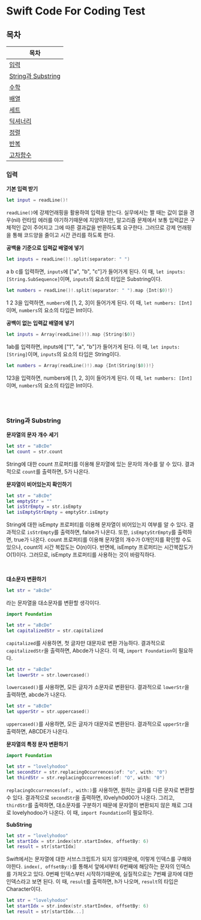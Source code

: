 # Swift Code For Coding Test

## 목차
| 목차 | 
| -------- |
| [입력](#입력) |
| [String과 Substring](#String과-Substring) |
| [수학](#수학) |
| [배열](#배열) |
| [세트](#세트) |
| [딕셔너리](#딕셔너리) |
| [정렬](#정렬) |
| [반복](#반복) |
| [고차함수](#고차함수) |

### 입력
**기본 입력 받기**
```swift
let input = readLine()!
```
`readLine()`에 강제언래핑을 활용하여 입력을 받는다.
실무에서는 짤 때는 값이 없을 경우(nil) 런타임 에러를 야기하기때문에 지양하지만, 알고리즘 문제에서 보통 입력값은 구체적인 값이 주어지고 그에 따른 결과값을 반환하도록 요구한다.
그러므로 강제 언래핑을 통해 코드양을 줄이고 시간 관리를 하도록 한다.
<br/>

**공백을 기준으로 입력값 배열에 넣기**
```swift
let inputs = readLine()!.split(separator: " ")
```
a b c를 입력하면, `inputs`에 ["a", "b", "c"]가 들어가게 된다.
이 때, `let inputs: [String.SubSequence]`이며, `inputs`의 요소의 타입은 Substring이다.


```swift
let numbers = readLine()!.split(separator: " ").map {Int($0)!}
```
1 2 3을 입력하면, `numbers`에 [1, 2, 3]이 들어가게 된다.
이 때, `let numbers: [Int]`이며, `numbers`의 요소의 타입은 Int이다.
<br/>

**공백이 없는 입력값 배열에 넣기**
```swift
let inputs = Array(readLine()!).map {String($0)}
```
1ab를 입력하면, inputs에 ["1", "a", "b"]가 들어가게 된다.
이 때, `let inputs: [String]`이며, `inputs`의 요소의 타입은 String이다.


```swift
let numbers = Array(readLine()!).map {Int(String($0))!}
```
123을 입력하면, numbers에 [1, 2, 3]이 들어가게 된다.
이 때, `let numbers: [Int]`이며, `numbers`의 요소의 타입은 Int이다.

<br/>
<br/>

### String과 Substring
**문자열의 문자 개수 세기**
```swift
let str = "aBcDe"
let count = str.count
```
String에 대한 count 프로퍼티를 이용해 문자열에 있는 문자의 개수를 알 수 있다.
결과적으로 `count`를 출력하면, 5가 나온다.
<br/>

**문자열이 비어있는지 확인하기**
```swift
let str = "aBcDe"
let emptyStr = ""
let isStrEmpty = str.isEmpty
let isEmptyStrEmpty = emptyStr.isEmpty
```
String에 대한 isEmpty 프로퍼티를 이용해 문자열이 비어있는지 여부를 알 수 있다.
결과적으로 `isStrEmpty`를 출력하면, false가 나온다.
또한, `isEmptyStrEmpty`를 출력하면, true가 나온다.
count 프로퍼티를 이용해 문자열의 개수가 0개인지를 확인할 수도 있으나, count의 시간 복잡도는 O(n)이다.
반면에, isEmpty 프로퍼티는 시간복잡도가 O(1)이다.
그러므로, isEmpty 프로퍼티를 사용하는 것이 바람직하다.

<br/>

**대소문자 변환하기**
```swift
let str = "aBcDe"
```
라는 문자열을 대소문자를 변환할 생각이다.
```swift
import Foundation

let str = "aBcDe"
let capitalizedStr = str.capitalized 
```
`capitalized`를 사용하면, 첫 글자만 대문자로 변환 가능하다.
결과적으로 `capitalizedStr`을 출력하면, Abcde가 나온다.
이 때, `import Foundation`이 필요하다.

```swift
let str = "aBcDe"
let lowerStr = str.lowercased()
```
`lowercased()`를 사용하면, 모든 글자가 소문자로 변환된다.
결과적으로 `lowerStr`을 출력하면, abcde가 나온다.

```swift
let str = "aBcDe"
let upperStr = str.uppercased()
```
`uppercased()`를 사용하면, 모든 글자가 대문자로 변환된다.
결과적으로 `upperStr`을 출력하면, ABCDE가 나온다.
<br/>

**문자열의 특정 문자 변환하기**
```swift
import Foundation

let str = "lovelyhodoo"
let secondStr = str.replacingOccurrences(of: "o", with: "0")
let thirdStr = str.replacingOccurrences(of: "O", with: "0")
```
`replacingOccurrences(of:, with:)`를 사용하면, 원하는 글자를 다른 문자로 변환할 수 있다.
결과적으로 `secondStr`을 출력하면, l0velyh0d00가 나온다.
그리고, `thirdStr`를 출력하면, 대소문자를 구분하기 때문에 문자열이 변환되지 않은 채로 그대로 lovelyhodoo가 나온다.
이 때, `import Foundation`이 필요하다.
<br/>

**SubString**
```swift
let str = "lovelyhodoo"
let startIdx = str.index(str.startIndex, offsetBy: 6)
let result = str[startIdx]
```
Swift에서는 문자열에 대한 서브스크립트가 되지 않기때문에, 이렇게 인덱스를 구해와야한다.
`index(, offsetBy:)`를 통해서 앞에서부터 6번째에 해당하는 문자의 인덱스를 가져오고 있다.
0번째 인덱스부터 시작하기때문에, 실질적으로는 7번째 글자에 대한 인덱스라고 보면 된다.
이 때, `result`를 출력하면, h가 나오며, `result`의 타입은 Character이다.

```swift
let str = "lovelyhodoo"
let startIdx = str.index(str.startIndex, offsetBy: 6)
let result = str[startIdx...]
```

